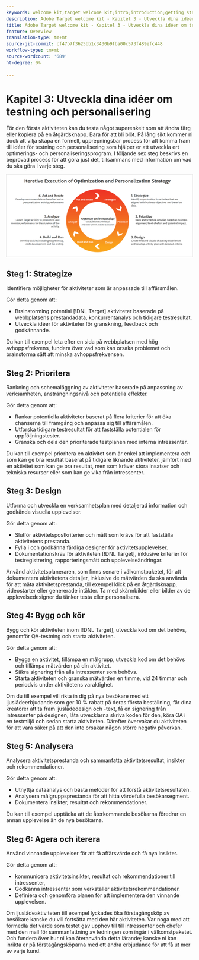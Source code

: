 ```yaml
---
keywords: welcome kit;target welcome kit;intro;introduction;getting started
description: Adobe Target welcome kit - Kapitel 3 - Utveckla dina idéer om testning och personalisering
title: Adobe Target welcome kit - Kapitel 3 - Utveckla dina idéer om testning och personalisering
feature: Overview
translation-type: tm+mt
source-git-commit: cf47b7f3625bb1c3430b9fba00c573f489efc448
workflow-type: tm+mt
source-wordcount: '689'
ht-degree: 0%

---
```



# Kapitel 3: Utveckla dina idéer om testning och personalisering

För den första aktiviteten kan du testa något superenkelt som att ändra färg eller kopiera på en åtgärdsknapp. Bara för att bli blöt. På lång sikt kommer ni dock att vilja skapa en formell, upprepningsbar process för att komma fram till idéer för testning och personalisering som hjälper er att utveckla ert optimerings- och personaliseringsprogram. I följande sex steg beskrivs en beprövad process för att göra just det, tillsammans med information om vad du ska göra i varje steg.

![Interaktivt genomförande av strategidiagram för optimering och personalisering](/help/c-intro/assets/six-steps.png)

## Steg 1: Strategize

Identifiera möjligheter för aktiviteter som är anpassade till affärsmålen.

Gör detta genom att:

* Brainstorming potential [!DNL Target] aktiviteter baserade på webbplatsens prestandadata, konkurrentanalys och tidigare testresultat.
* Utveckla idéer för aktiviteter för granskning, feedback och godkännande.

Du kan till exempel leta efter en sida på webbplatsen med hög avhoppsfrekvens, fundera över vad som kan orsaka problemet och brainstorma sätt att minska avhoppsfrekvensen.

## Steg 2: Prioritera

Rankning och schemaläggning av aktiviteter baserade på anpassning av verksamheten, ansträngningsnivå och potentiella effekter.

Gör detta genom att:

* Rankar potentiella aktiviteter baserat på flera kriterier för att öka chanserna till framgång och anpassa sig till affärsmålen.
* Utforska tidigare testresultat för att fastställa potentialen för uppföljningstester.
* Granska och dela den prioriterade testplanen med interna intressenter.

Du kan till exempel prioritera en aktivitet som är enkel att implementera och som kan ge bra resultat baserat på tidigare liknande aktiviteter, jämfört med en aktivitet som kan ge bra resultat, men som kräver stora insatser och tekniska resurser eller som kan ge vika från intressenter.

## Steg 3: Design

Utforma och utveckla en verksamhetsplan med detaljerad information och godkända visuella upplevelser.

Gör detta genom att:

* Slutför aktivitetspostkriterier och mått som krävs för att fastställa aktivitetens prestanda.
* Fylla i och godkänna färdiga designer för aktivitetsupplevelser.
* Dokumentationskrav för aktiviteten [!DNL Target], inklusive kriterier för testregistrering, rapporteringsmått och upplevelseändringar.

Använd aktivitetsplaneraren, som finns senare i välkomstpaketet, för att dokumentera aktivitetens detaljer, inklusive de mätvärden du ska använda för att mäta aktivitetsprestanda, till exempel klick på en åtgärdsknapp, videostarter eller genererade intäkter. Ta med skärmbilder eller bilder av de upplevelsedesigner du tänker testa eller personalisera.

## Steg 4: Bygg och kör

Bygg och kör aktiviteten inom [!DNL Target], utveckla kod om det behövs, genomför QA-testning och starta aktiviteten.

Gör detta genom att:

* Bygga en aktivitet, tillämpa en målgrupp, utveckla kod om det behövs och tillämpa mätvärden på din aktivitet.
* Säkra signering från alla intressenter som behövs.
* Starta aktiviteten och granska mätvärden en timme, vid 24 timmar och periodvis under aktivitetens varaktighet.

Om du till exempel vill rikta in dig på nya besökare med ett ljuslådeerbjudande som ger 10 % rabatt på deras första beställning, får dina kreatörer att ta fram ljuslådedesign och -text, få en signering från intressenter på designen, låta utvecklarna skriva koden för den, köra QA i en testmiljö och sedan starta aktiviteten. Därefter övervakar du aktiviteten för att vara säker på att den inte orsakar någon större negativ påverkan.

## Steg 5: Analysera

Analysera aktivitetsprestanda och sammanfatta aktivitetsresultat, insikter och rekommendationer.

Gör detta genom att:

* Utnyttja dataanalys och bästa metoder för att förstå aktivitetsresultaten.
* Analysera målgruppsprestanda för att hitta värdefulla besökarsegment.
* Dokumentera insikter, resultat och rekommendationer.

Du kan till exempel upptäcka att de återkommande besökarna föredrar en annan upplevelse än de nya besökarna.

## Steg 6: Agera och iterera

Använd vinnande upplevelser för att få affärsvärde och få nya insikter.

Gör detta genom att:

* kommunicera aktivitetsinsikter, resultat och rekommendationer till intressenter,
* Godkänna intressenter som verkställer aktivitetsrekommendationer.
* Definiera och genomföra planen för att implementera den vinnande upplevelsen.

Om ljuslådeaktiviteten till exempel lyckades öka förstagångsköp av besökare kanske du vill fortsätta med den här aktiviteten. Var noga med att förmedla det värde som testet gav upphov till till intressenter och chefer med den mall för sammanfattning av ledningen som ingår i välkomstpaketet. Och fundera över hur ni kan återanvända detta lärande; kanske ni kan inrikta er på förstagångsköparna med ett andra erbjudande för att få ut mer av varje kund.